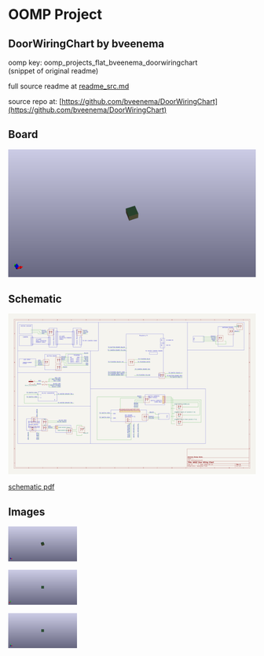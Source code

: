 # OOMP Project  
## DoorWiringChart  by bveenema  
  
oomp key: oomp_projects_flat_bveenema_doorwiringchart  
(snippet of original readme)  
  
  
  full source readme at [readme_src.md](readme_src.md)  
  
source repo at: [https://github.com/bveenema/DoorWiringChart](https://github.com/bveenema/DoorWiringChart)  
## Board  
  
[![working_3d.png](working_3d_600.png)](working_3d.png)  
## Schematic  
  
[![working_schematic.png](working_schematic_600.png)](working_schematic.png)  
  
[schematic pdf](working_schematic.pdf)  
## Images  
  
[![working_3d.png](working_3d_140.png)](working_3d.png)  
  
[![working_3d_back.png](working_3d_back_140.png)](working_3d_back.png)  
  
[![working_3d_front.png](working_3d_front_140.png)](working_3d_front.png)  
